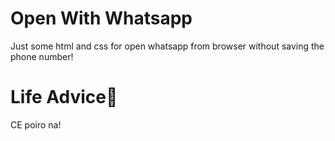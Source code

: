 # Open With Whatsapp
Just some html and css for open whatsapp from browser without saving the phone number!

# Life Advice🙂

CE poiro na!
